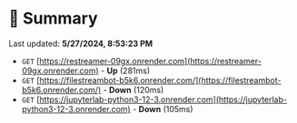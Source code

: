 # 📖 Summary
Last updated: **5/27/2024, 8:53:23 PM**

- `GET` [https://restreamer-09gx.onrender.com](https://restreamer-09gx.onrender.com) - **Up** (281ms)
- `GET` [https://filestreambot-b5k6.onrender.com/](https://filestreambot-b5k6.onrender.com/) - **Down** (120ms)
- `GET` [https://jupyterlab-python3-12-3.onrender.com](https://jupyterlab-python3-12-3.onrender.com) - **Down** (105ms)
